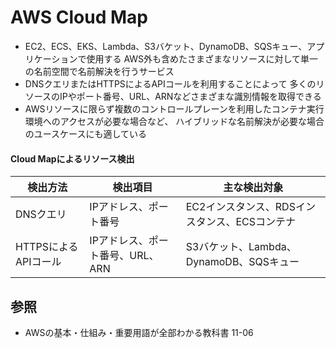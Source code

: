 # AWS Cloud Map
- EC2、ECS、EKS、Lambda、S3バケット、DynamoDB、SQSキュー、アプリケーションで使用する
  AWS外も含めたさまざまなリソースに対して単一の名前空間で名前解決を行うサービス
- DNSクエリまたはHTTPSによるAPIコールを利用することによって
  多くのリソースのIPやポート番号、URL、ARNなどさまざまな識別情報を取得できる
- AWSリソースに限らず複数のコントロールプレーンを利用したコンテナ実行環境へのアクセスが必要な場合など、
  ハイブリッドな名前解決が必要な場合のユースケースにも適している

#### Cloud Mapによるリソース検出

| 検出方法             | 検出項目                         | 主な検出対象                                  |
| -                    | -                                | -                                             |
| DNSクエリ            | IPアドレス、ポート番号           | EC2インスタンス、RDSインスタンス、ECSコンテナ |
| HTTPSによるAPIコール | IPアドレス、ポート番号、URL、ARN | S3バケット、Lambda、DynamoDB、SQSキュー       |

## 参照
- AWSの基本・仕組み・重要用語が全部わかる教科書 11-06
